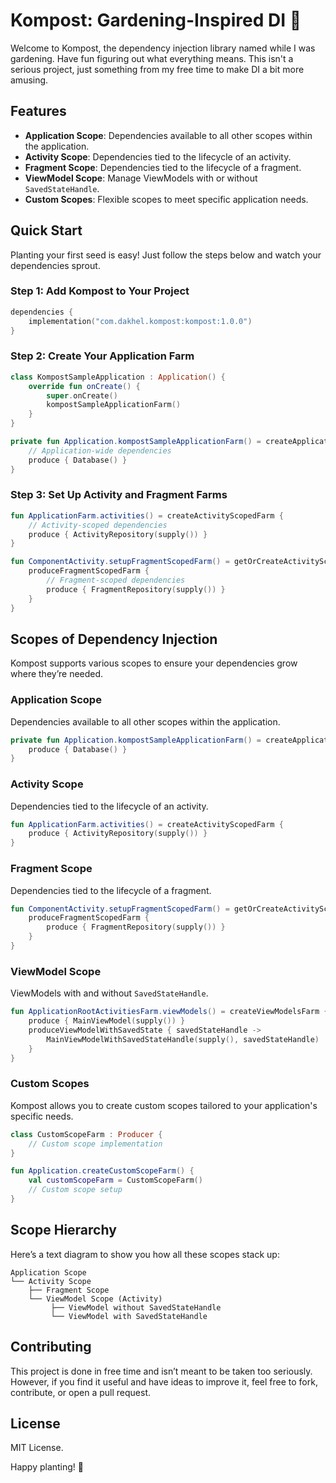 # Kompost: Gardening-Inspired DI 🌷
Welcome to Kompost, the dependency injection library named while I was gardening. Have fun figuring out what everything means. This isn't a serious project, just something from my free time to make DI a bit more amusing.

## Features

- **Application Scope**: Dependencies available to all other scopes within the application.
- **Activity Scope**: Dependencies tied to the lifecycle of an activity.
- **Fragment Scope**: Dependencies tied to the lifecycle of a fragment.
- **ViewModel Scope**: Manage ViewModels with or without `SavedStateHandle`.
- **Custom Scopes**: Flexible scopes to meet specific application needs.

## Quick Start

Planting your first seed is easy! Just follow the steps below and watch your dependencies sprout.

### Step 1: Add Kompost to Your Project

```kotlin
dependencies {
    implementation("com.dakhel.kompost:kompost:1.0.0")
}
```

### Step 2: Create Your Application Farm

```kotlin
class KompostSampleApplication : Application() {
    override fun onCreate() {
        super.onCreate()
        kompostSampleApplicationFarm()
    }
}

private fun Application.kompostSampleApplicationFarm() = createApplicationFarm {
    // Application-wide dependencies
    produce { Database() }
}
```

### Step 3: Set Up Activity and Fragment Farms

```kotlin
fun ApplicationFarm.activities() = createActivityScopedFarm {
    // Activity-scoped dependencies
    produce { ActivityRepository(supply()) }
}

fun ComponentActivity.setupFragmentScopedFarm() = getOrCreateActivityScopedFarm {
    produceFragmentScopedFarm {
        // Fragment-scoped dependencies
        produce { FragmentRepository(supply()) }
    }
}
```

## Scopes of Dependency Injection

Kompost supports various scopes to ensure your dependencies grow where they’re needed.

### Application Scope

Dependencies available to all other scopes within the application.

```kotlin
private fun Application.kompostSampleApplicationFarm() = createApplicationFarm {
    produce { Database() }
}
```

### Activity Scope

Dependencies tied to the lifecycle of an activity.

```kotlin
fun ApplicationFarm.activities() = createActivityScopedFarm {
    produce { ActivityRepository(supply()) }
}
```

### Fragment Scope

Dependencies tied to the lifecycle of a fragment.

```kotlin
fun ComponentActivity.setupFragmentScopedFarm() = getOrCreateActivityScopedFarm {
    produceFragmentScopedFarm {
        produce { FragmentRepository(supply()) }
    }
}
```

### ViewModel Scope

ViewModels with and without `SavedStateHandle`.

```kotlin
fun ApplicationRootActivitiesFarm.viewModels() = createViewModelsFarm {
    produce { MainViewModel(supply()) }
    produceViewModelWithSavedState { savedStateHandle ->
        MainViewModelWithSavedStateHandle(supply(), savedStateHandle)
    }
}
```

### Custom Scopes

Kompost allows you to create custom scopes tailored to your application's specific needs.

```kotlin
class CustomScopeFarm : Producer {
    // Custom scope implementation
}

fun Application.createCustomScopeFarm() {
    val customScopeFarm = CustomScopeFarm()
    // Custom scope setup
}
```

## Scope Hierarchy

Here’s a text diagram to show you how all these scopes stack up:

```
Application Scope
└── Activity Scope
    ├── Fragment Scope
    └── ViewModel Scope (Activity)
         ├── ViewModel without SavedStateHandle
         └── ViewModel with SavedStateHandle
```

## Contributing

This project is done in free time and isn’t meant to be taken too seriously. However, if you find it useful and have ideas to improve it, feel free to fork, contribute, or open a pull request.

## License

MIT License.

Happy planting! 🌻

